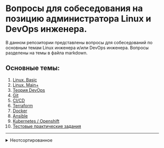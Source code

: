 # Вопросы для собеседования на позицию администратора Linux и DevOps инженера.

В данном репозитории представлены вопросы для собеседований по основным темам Linux инженера и/или DevOps инженера. Вопросы разделены на темы в файла markdown.

## Основные темы:
1. [Linux. Basic](questions/linux.basic.md)
2. [Linux. Main+](questions/linux.mainPlus.md)
3. [Теория DevOps](questions/theoryDevOps.md)
4. [Git](questions/git.md)
5. [CI/CD](questions/cicd.md)
6. [Terraform](questions/terraform.md)
7. [Docker](questions/docker.md)
8. [Ansible](questions/ansible.md)
9. [Kubernetes / Openshift](questions/kubernetes.md)
10. [Тестовые практические задания](questions/practice.md)

---

<details>
  <summary>Неотсортированное</summary>

1. Какими файрволами работал? Какие у iptables есть цепочки и таблицы и для чего нужны? Как сделать NAT?
2. Какими способами можно организовать балансировку?

3. Назовите главные отличия Nginx от Apache. Асинхронный принцир работы Nginx в отличии от Apache.

<details>
  <summary>Ответ</summary>

!!! Добавить описание !!!
Выжимку отсюда можно взять: https://habr.com/ru/post/267721/

</details>

4. Имеете ли вы опыт построения отказоустойчивых решений с БД MySQL, PostgreSQL? Если да, какие решения использовали?

5. Имеете ли вы опыт построения и/или сопровождения высоконагруженных веб-проектов? Если да, опишите ваш опыт.

6. Работа со списками (добавить, удалить, найти определенный, етс.) в ansible?

7. Как, по какому критерию выбрать балансировщик из haproxy, httpd, nginx?

</details>